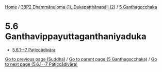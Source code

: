 
[Home](/) / [38P2 Dhammānuloma (1), Dukapaṭṭhānapāḷi (2)](../../38P2.md) / [5 Ganthagocchaka](../5.md)

# 5.6 Ganthavippayuttaganthaniyaduka

* [5.6.1--7 Paṭiccādivāra](5.6/5.6.1--7.md)

[Go to previous page (Suddha)](5.5/5.5.7/5.5.7.1--4/5.5.7.1.2/Suddha.md) / [Go to parent page (5 Ganthagocchaka)](../5.md) / [Go to next page (5.6.1--7 Paṭiccādivāra)](5.6/5.6.1--7.md)


